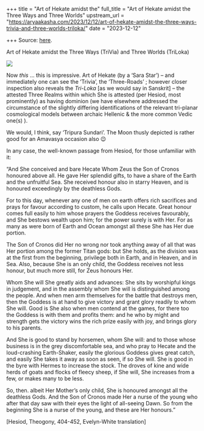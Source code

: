 +++
title = "Art of Hekate amidst the"
full_title = "Art of Hekate amidst the Three Ways and Three Worlds"
upstream_url = "https://aryaakasha.com/2023/12/12/art-of-hekate-amidst-the-three-ways-trivia-and-three-worlds-triloka/"
date = "2023-12-12"

+++
Source: [here](https://aryaakasha.com/2023/12/12/art-of-hekate-amidst-the-three-ways-trivia-and-three-worlds-triloka/).

Art of Hekate amidst the Three Ways (TriVia) and Three Worlds (TriLoka)

![](https://aryaakasha.files.wordpress.com/2023/12/c13de0be38d56641ce03c4b0c786b3fa.jpg?w=564)

Now *this* … this is impressive. Art of Hekate (by a ‘Sara Star’) – and immediately one can see the ‘Trivia’, the ‘Three-Roads’ ; however closer inspection also reveals the *Tri-Loka* \[as we would say in Sanskrit\] – the attested Three Realms within which She is attested (per Hesiod, most prominently) as having dominion (we have elsewhere addressed the circumstance of the slightly differing identifications of the relevant tri-planar cosmological models between archaic Hellenic & the more common Vedic one(s) ).

We would, I think, say ‘Tripura Sundari’. The Moon thusly depicted is rather good for an Amavasya occasion also 😉

In any case, the well-known passage from Hesiod, for those unfamiliar with it:

“And She conceived and bare Hecate Whom Zeus the Son of Cronos honoured above all. He gave Her splendid gifts, to have a share of the Earth and the unfruitful Sea. She received honour also in starry Heaven, and is honoured exceedingly by the deathless Gods.

For to this day, whenever any one of men on earth offers rich sacrifices and prays for favour according to custom, he calls upon Hecate. Great honour comes full easily to him whose prayers the Goddess receives favourably, and She bestows wealth upon him; for the power surely is with Her. For as many as were born of Earth and Ocean amongst all these She has Her due portion.

The Son of Cronos did Her no wrong nor took anything away of all that was Her portion among the former Titan gods: but She holds, as the division was at the first from the beginning, privilege both in Earth, and in Heaven, and in Sea. Also, because She is an only child, the Goddess receives not less honour, but much more still, for Zeus honours Her.

Whom She will She greatly aids and advances: She sits by worshipful kings in judgement, and in the assembly whom She will is distinguished among the people. And when men arm themselves for the battle that destroys men, then the Goddess is at hand to give victory and grant glory readily to whom She will. Good is She also when men contend at the games, for there too the Goddess is with them and profits them: and he who by might and strength gets the victory wins the rich prize easily with joy, and brings glory to his parents.

And She is good to stand by horsemen, whom She will: and to those whose business is in the grey discomfortable sea, and who pray to Hecate and the loud-crashing Earth-Shaker, easily the glorious Goddess gives great catch, and easily She takes it away as soon as seen, if so She will. She is good in the byre with Hermes to increase the stock. The droves of kine and wide herds of goats and flocks of fleecy sheep, if She will, She increases from a few, or makes many to be less.

So, then. albeit Her Mother’s only child, She is honoured amongst all the deathless Gods. And the Son of Cronos made Her a nurse of the young who after that day saw with their eyes the light of all-seeing Dawn. So from the beginning She is a nurse of the young, and these are Her honours.”

\[Hesiod, Theogony, 404-452, Evelyn-White translation\]
